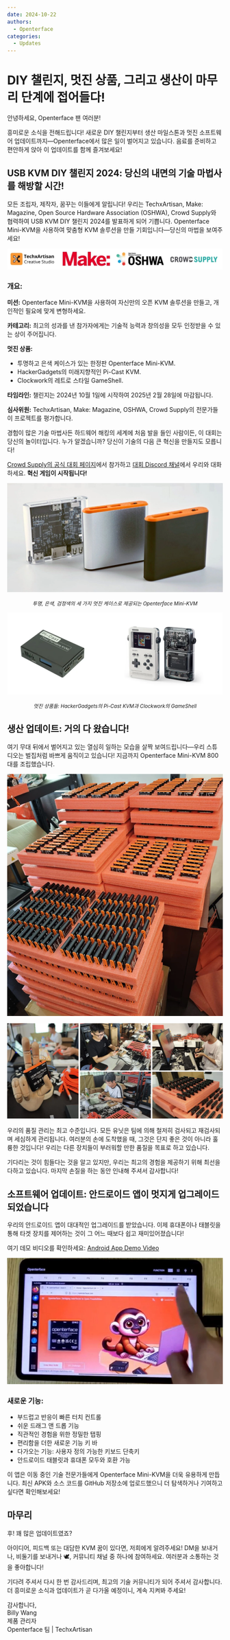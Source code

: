 ```yaml
---
date: 2024-10-22
authors:
  - Openterface
categories:
  - Updates
---
```


# DIY 챌린지, 멋진 상품, 그리고 생산이 마무리 단계에 접어들다!

안녕하세요, Openterface 팬 여러분!

흥미로운 소식을 전해드립니다! 새로운 DIY 챌린지부터 생산 마일스톤과 멋진 소프트웨어 업데이트까지—Openterface에서 많은 일이 벌어지고 있습니다. 음료를 준비하고 편안하게 앉아 이 업데이트를 함께 즐겨보세요!

## USB KVM DIY 챌린지 2024: 당신의 내면의 기술 마법사를 해방할 시간!

모든 조립자, 제작자, 꿈꾸는 이들에게 알립니다! 우리는 TechxArtisan, Make: Magazine, Open Source Hardware Association (OSHWA), Crowd Supply와 협력하여 USB KVM DIY 챌린지 2024를 발표하게 되어 기쁩니다. Openterface Mini-KVM을 사용하여 맞춤형 KVM 솔루션을 만들 기회입니다—당신의 마법을 보여주세요!

![techxartisan,make magazine,oshwa,crowdsouce logos](pic/241022-1.webp)

### 개요:

**미션:** Openterface Mini-KVM을 사용하여 자신만의 오픈 KVM 솔루션을 만들고, 개인적인 필요에 맞게 변형하세요.

**카테고리:** 최고의 성과를 낸 참가자에게는 기술적 능력과 창의성을 모두 인정받을 수 있는 상이 주어집니다.

**멋진 상품:**

- 투명하고 은색 케이스가 있는 한정판 Openterface Mini-KVM.
- HackerGadgets의 미래지향적인 Pi-Cast KVM.
- Clockwork의 레트로 스타일 GameShell.

**타임라인:** 챌린지는 2024년 10월 1일에 시작하여 2025년 2월 28일에 마감됩니다.

**심사위원:** TechxArtisan, Make: Magazine, OSHWA, Crowd Supply의 전문가들이 프로젝트를 평가합니다.

경험이 많은 기술 마법사든 하드웨어 해킹의 세계에 처음 발을 들인 사람이든, 이 대회는 당신의 놀이터입니다. 누가 알겠습니까? 당신이 기술의 다음 큰 혁신을 만들지도 모릅니다!

[Crowd Supply의 공식 대회 페이지](https://www.crowdsupply.com/techxartisan/usb-kvm-diy-challenge-2024)에서 참가하고 [대회 Discord 채널](https://discord.com/invite/YhKVzDujkT)에서 우리와 대화하세요. **혁신 게임이 시작됩니다!**

![Openterface Mini-KVM available in three cool enclosures—transparent, silver, and black](pic/241022-2.webp)
<p style="text-align: center;"><small><em>투명, 은색, 검정색의 세 가지 멋진 케이스로 제공되는 Openterface Mini-KVM</em></small></p>

![Some of the awesome prizes: Pi-Cast KVM by HackerGadgets and GameShell by Clockwork](pic/241022-3.webp)
<p style="text-align: center;"><small><em>멋진 상품들: HackerGadgets의 Pi-Cast KVM과 Clockwork의 GameShell</em></small></p>

## 생산 업데이트: 거의 다 왔습니다!

여기 무대 뒤에서 벌어지고 있는 열심히 일하는 모습을 살짝 보여드립니다—우리 스튜디오는 벌집처럼 바쁘게 움직이고 있습니다! 지금까지 Openterface Mini-KVM 800대를 조립했습니다.

![assembled units](pic/241022-4.webp)

![Production progress image](pic/241022-5.webp)

우리의 품질 관리는 최고 수준입니다. 모든 유닛은 팀에 의해 철저히 검사되고 재검사되며 세심하게 관리됩니다. 여러분의 손에 도착했을 때, 그것은 단지 좋은 것이 아니라 훌륭한 것입니다! 우리는 다른 장치들이 부러워할 만한 품질을 목표로 하고 있습니다.

기다리는 것이 힘들다는 것을 알고 있지만, 우리는 최고의 경험을 제공하기 위해 최선을 다하고 있습니다. 마지막 손질을 하는 동안 인내해 주셔서 감사합니다!

## 소프트웨어 업데이트: 안드로이드 앱이 멋지게 업그레이드되었습니다

우리의 안드로이드 앱이 대대적인 업그레이드를 받았습니다. 이제 휴대폰이나 태블릿을 통해 타겟 장치를 제어하는 것이 그 어느 때보다 쉽고 재미있어졌습니다!

여기 데모 비디오를 확인하세요: [Android App Demo Video](https://x.com/TechxArtisan/status/1840587612148699398)

[![finger tapping on the Android app](pic/241022-6.webp)](https://x.com/TechxArtisan/status/1840587612148699398)

### 새로운 기능:
- 부드럽고 반응이 빠른 터치 컨트롤
- 쉬운 드래그 앤 드롭 기능
- 직관적인 경험을 위한 정밀한 탭핑
- 편리함을 더한 새로운 기능 키 바
- 다가오는 기능: 사용자 정의 가능한 키보드 단축키
- 안드로이드 태블릿과 휴대폰 모두와 호환 가능

이 앱은 이동 중인 기술 전문가들에게 Openterface Mini-KVM을 더욱 유용하게 만듭니다. 최신 APK와 소스 코드를 GitHub 저장소에 업로드했으니 더 탐색하거나 기여하고 싶다면 확인해보세요!

## 마무리

후! 꽤 많은 업데이트였죠?

아이디어, 피드백 또는 대담한 KVM 꿈이 있다면, 저희에게 알려주세요! DM을 보내거나, 비둘기를 보내거나 🕊️, 커뮤니티 채널 중 하나에 참여하세요. 여러분과 소통하는 것을 좋아합니다!

기다려 주셔서 다시 한 번 감사드리며, 최고의 기술 커뮤니티가 되어 주셔서 감사합니다. 더 흥미로운 소식과 업데이트가 곧 다가올 예정이니, 계속 지켜봐 주세요!

감사합니다,  
Billy Wang  
제품 관리자  
Openterface 팀 | TechxArtisan









